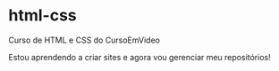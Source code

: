 # html-css
 Curso de HTML e CSS do CursoEmVideo

 Estou aprendendo a criar sites e agora vou gerenciar meu repositórios!
